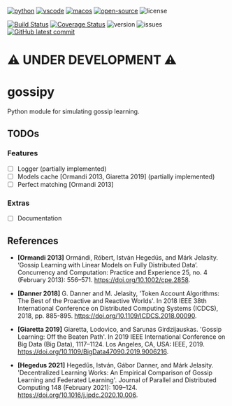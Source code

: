[travis-img]: https://img.shields.io/travis/com/makgyver/gossipy?style=flat-square
[travis-url]: https://app.travis-ci.com/github/makgyver/gossipy

[language]: https://img.shields.io/github/languages/top/makgyver/gossipy?style=flat-square
[issues]: https://img.shields.io/github/issues/makgyver/gossipy?style=flat-square
[license]: https://img.shields.io/badge/mit-blue?style=for-the-badge&logo=opensourceinitiative&color=8a1c06&logoColor=white
[version]: https://img.shields.io/badge/python-3.7|3.8|3.9-blue?style=flat-square

[![python](https://img.shields.io/badge/PYTHON-blue?style=for-the-badge&logo=python&logoColor=yellow)](https://www.python.org/)
[![vscode](https://img.shields.io/badge/VSCODE-white?style=for-the-badge&logo=visualstudiocode&logoColor=blue)](https://code.visualstudio.com/)
[![macos](https://img.shields.io/badge/macOS-grey?style=for-the-badge&logo=apple)](https://code.visualstudio.com/)
[![open-source](https://img.shields.io/badge/open%20source-blue?style=for-the-badge&logo=github&color=123456)](https://github.com/makgyver/gossipy/)
![license]

[![Build Status][travis-img]][travis-url]
[![Coverage Status](https://badgen.net/coveralls/c/github/makgyver/gossipy?style=flat-square)](https://coveralls.io/github/makgyver/gossipy?branch=main)
![version] ![issues]
[![GitHub latest commit](https://img.shields.io/github/last-commit/makgyver/gossipy?style=flat-square)](https://github.com/makgyver/gossipy/commit/)


# :warning: UNDER DEVELOPMENT :warning:

# gossipy 
Python module for simulating gossip learning.

## TODOs

### Features

- [ ] Logger (partially implemented)
- [ ] Models cache [Ormandi 2013, Giaretta 2019] (partially implemented)
- [ ] Perfect matching [Ormandi 2013]

### Extras

- [ ] Documentation

## References
* **[Ormandi 2013]** Ormándi, Róbert, István Hegedüs, and Márk Jelasity. ‘Gossip Learning with Linear Models on Fully Distributed Data’. Concurrency and Computation: Practice and Experience 25, no. 4 (February 2013): 556–571. https://doi.org/10.1002/cpe.2858.

* **[Danner 2018]** G. Danner and M. Jelasity, 'Token Account Algorithms: The Best of the Proactive and Reactive Worlds'. In 2018 IEEE 38th International Conference on Distributed Computing Systems (ICDCS), 2018, pp. 885-895. https://doi.org/10.1109/ICDCS.2018.00090.

* **[Giaretta 2019]** Giaretta, Lodovico, and Sarunas Girdzijauskas. 'Gossip Learning: Off the Beaten Path'. In 2019 IEEE International Conference on Big Data (Big Data), 1117–1124. Los Angeles, CA, USA: IEEE, 2019. https://doi.org/10.1109/BigData47090.2019.9006216.

* **[Hegedus 2021]** Hegedűs, István, Gábor Danner, and Márk Jelasity. 'Decentralized Learning Works: An Empirical Comparison of Gossip Learning and Federated Learning'. Journal of Parallel and Distributed Computing 148 (February 2021): 109–124. https://doi.org/10.1016/j.jpdc.2020.10.006.
